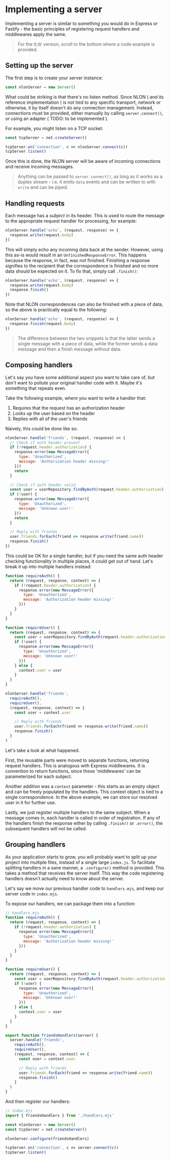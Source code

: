 # Implementing a server

Implementing a server is similar to something you would do in Express or
Fastify - the basic principles of registering request handlers and middlewares
apply the same.

> For the tl;dr version, scroll to the bottom where a code example is
> provided.

## Setting up the server

The first step is to create your server instance:

```js
const nlonServer = new Server()
```

What could be striking is that there's no listen method. Since NLON ( and its
reference implementation ) is not tied to any specific transport, network or
otherwise, it by itself doesn't do any connection management. Instead,
connections must be provided, either manually by calling `server.connect()`, or
using an adapter ( TODO: to be implemented ).

For example, you might listen on a TCP socket:

```js
const tcpServer = net.createServer()

tcpServer.on('connection', c => nlonServer.connect(c))
tcpServer.listen()
```

Once this is done, the NLON server will be aware of incoming connections and
receive incoming messages.

> Anything can be passed to `server.connect()`, as long as it works as a
> duplex stream - i.e. it emits `data` events and can be written to with `write`
> and can be piped.

## Handling requests

Each message has a *subject* in its header. This is used to route the message to
the appropriate request handler for processing, for example:

```js
nlonServer.handle('echo', (request, response) => {
  response.write(request.body)
})
```

This will simply echo any incoming data back at the sender. However, using this
as-is would result in an `UnfinishedResponseError`. This happens because the
response, in fact, was not finished. Finishing a response signifies to the
recipient that the correspondence is finished and no more data should be
expected on it. To fix that, simply call `.finish()`:

```js
nlonServer.handle('echo', (request, response) => {
  response.write(request.body)
  response.finish()
})
```

Note that NLON correspondences can also be finished with a piece of data, so the
above is practically equal to the following:

```js
nlonServer.handle('echo', (request, response) => {
  response.finish(request.body)
})
```

> The difference between the two snippets is that the latter sends a
> single message with a piece of data, while the former sends a data message and
> then a finish message without data.

## Composing handlers

Let's say you have some additional aspect you want to take care of, but don't
want to pollute your original handler code with it. Maybe it's something that
repeats even.

Take the following example, where you want to write a handler that:

1. Requires that the request has an authorization header
1. Looks up the user based on the header
1. Replies with all of the user's friends

Naively, this could be done like so:

```js
nlonServer.handle('friends', (request, response) => {
  // Check if auth header present
  if (!request.header.authorization) {
    response.error(new MessageError({
      type: 'Unauthorized',
      message: 'Authorization header missing!'
    }))
    return
  }

  // Check if auth header valid
  const user = userRepository.findByAuth(request.header.authorization)
  if (!user) {
    response.error(new MessageError({
      type: 'Unauthorized',
      message: 'Unknown user!'
    }))
    return
  }

  // Reply with friends
  user.friends.forEach(friend => response.write(friend.name))
  response.finish()
})
```

This could be OK for a single handler, but if you need the same auth header
checking functionality in multiple places, it could get out of hand. Let's break
it up into multiple handlers instead:

```js
function requireAuth() {
  return (request, response, context) => {
    if (!request.header.authorization) {
      response.error(new MessageError({
        type: 'Unauthorized',
        message: 'Authorization header missing!'
      }))
    }
  }
}

function requireUser() {
  return (request, response, context) => {
    const user = userRepository.findByAuth(request.header.authorization)
    if (!user) {
      response.error(new MessageError({
        type: 'Unauthorized',
        message: 'Unknown user!'
      }))
    } else {
      context.user = user
    }
  }
}

nlonServer.handle('friends',
  requireAuth(),
  requireUser(),
  (request, response, context) => {
    const user = context.user

    // Reply with friends
    user.friends.forEach(friend => response.write(friend.name))
    response.finish()
  }
)
```

Let's take a look at what happened. 

First, the reusable parts were moved to separate functions, returning request
handlers. This is analogous with Express middlewares. It is convention to return
functions, since these 'middlewares' can be parameterized for each subject.

Another addition was a `context` parameter - this starts as an empty object and
can be freely populated by the handlers. This context object is tied to a single
correspondence. In the above example, we can store our resolved user in it for
further use.

Lastly, we just register multiple handlers to the same subject. When a message
comes in, each handler is called in order of registration. If any of the
handlers finish the response either by calling `.finish()` or `.error()`, the
subsequent handlers will not be called.

## Grouping handlers

As your application starts to grow, you will probably want to split up your
project into multiple files, instead of a single large `index.js`. To facilitate
splitting handlers in a sane manner, a `.configure()` method is provided. This
takes a method that receives the server itself. This way the code registering
handlers doesn't actually need to know about the server.

Let's say we move our previous handler code to `handlers.mjs`, and keep our
server code in `index.mjs`.

To expose our handlers, we can package them into a function:

```js
// handlers.mjs
function requireAuth() {
  return (request, response, context) => {
    if (!request.header.authorization) {
      response.error(new MessageError({
        type: 'Unauthorized',
        message: 'Authorization header missing!'
      }))
    }
  }
}

function requireUser() {
  return (request, response, context) => {
    const user = userRepository.findByAuth(request.header.authorization)
    if (!user) {
      response.error(new MessageError({
        type: 'Unauthorized',
        message: 'Unknown user!'
      }))
    } else {
      context.user = user
    }
  }
}

export function friendsHandlers(server) {
  server.handle('friends',
    requireAuth(),
    requireUser(),
    (request, response, context) => {
      const user = context.user

      // Reply with friends
      user.friends.forEach(friend => response.write(friend.name))
      response.finish()
    }
  )
}
```

And then register our handlers:

```js
// index.mjs
import { friendsHandlers } from './handlers.mjs'

const nlonServer = new Server()
const tcpServer = net.createServer()

nlonServer.configure(friendsHandlers)

tcpServer.on('connection', c => server.connect(c))
tcpServer.listen()
```

